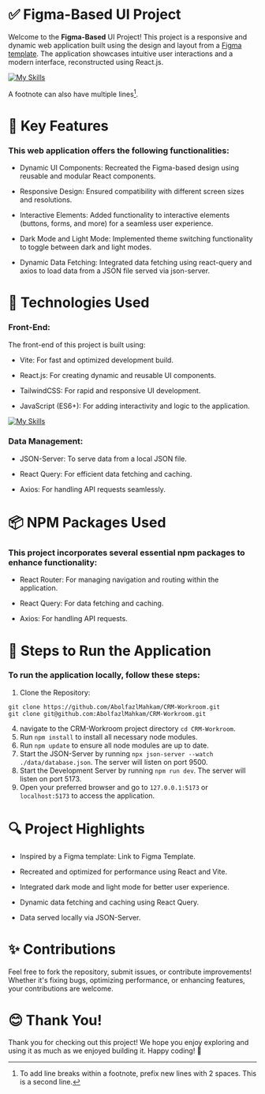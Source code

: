 # ✅ Figma-Based UI Project

Welcome to the **Figma-Based** UI Project! This project is a responsive and dynamic web application built using the design and layout from a [Figma template]([url](https://www.figma.com/community/file/1314498920967386967)). The application showcases intuitive user interactions and a modern interface, reconstructed using React.js.

[![My Skills](https://skillicons.dev/icons?i=figma)](https://skillicons.dev)

A footnote can also have multiple lines[^2].

[^1]: My reference.
[^2]: To add line breaks within a footnote, prefix new lines with 2 spaces.
  This is a second line.

# 🔑 Key Features

### This web application offers the following functionalities:

  - Dynamic UI Components:
Recreated the Figma-based design using reusable and modular React components.

  - Responsive Design:
Ensured compatibility with different screen sizes and resolutions.

  - Interactive Elements:
Added functionality to interactive elements (buttons, forms, and more) for a seamless user experience.

  - Dark Mode and Light Mode:
Implemented theme switching functionality to toggle between dark and light modes.

  - Dynamic Data Fetching:
Integrated data fetching using react-query and axios to load data from a JSON file served via json-server.

# 🔗 Technologies Used

### Front-End:

The front-end of this project is built using:

* Vite: For fast and optimized development build.

* React.js: For creating dynamic and reusable UI components.

* TailwindCSS: For rapid and responsive UI development.

* JavaScript (ES6+): For adding interactivity and logic to the application.

[![My Skills](https://skillicons.dev/icons?i=vite,react,tailwind,js)](https://skillicons.dev)

### Data Management:

* JSON-Server: To serve data from a local JSON file.

* React Query: For efficient data fetching and caching.

* Axios: For handling API requests seamlessly.

# 📦 NPM Packages Used

### This project incorporates several essential npm packages to enhance functionality:

* React Router: For managing navigation and routing within the application.

* React Query: For data fetching and caching.

* Axios: For handling API requests.

# 🚀 Steps to Run the Application

### To run the application locally, follow these steps:

1. Clone the Repository:
```
git clone https://github.com/AbolfazlMahkam/CRM-Workroom.git
git clone git@github.com:AbolfazlMahkam/CRM-Workroom.git
```
4. navigate to the CRM-Workroom project directory ```cd CRM-Workroom```.
5. Run `npm install` to install all necessary node modules.
6. Run `npm update` to ensure all node modules are up to date.
7. Start the JSON-Server by running `npx json-server --watch ./data/database.json`. The server will listen on port 9500.
8. Start the Development Server by running `npm run dev`. The server will listen on port 5173.
9. Open your preferred browser and go to `127.0.0.1:5173` or `localhost:5173` to access the application.

# 🔍 Project Highlights

* Inspired by a Figma template: Link to Figma Template.

* Recreated and optimized for performance using React and Vite.

* Integrated dark mode and light mode for better user experience.

* Dynamic data fetching and caching using React Query.

* Data served locally via JSON-Server.

# ✨ Contributions

Feel free to fork the repository, submit issues, or contribute improvements! Whether it's fixing bugs, optimizing performance, or enhancing features, your contributions are welcome.

# 😊 Thank You!

Thank you for checking out this project! We hope you enjoy exploring and using it as much as we enjoyed building it. Happy coding! 🎉
